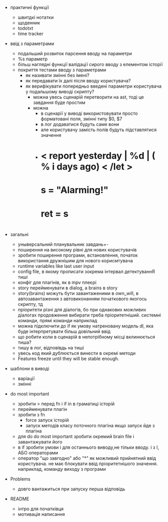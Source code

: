 * практичні функції
	* швитдкі нотатки
	* щоденник
	* todotxt
  * time tracker
  
* ввід з параметрами
  * подальший розвиток парсення вводу на параметри
  * %s параметр
  * більш наглядні функції валідації сирого вводу з елементом історії
  * покриття тестами вводу з параметрами
      * як називати змінні без імені? 
      * як передавати їх далі після вводу користувача?
      * як верифікувати попередньо введені параметри користувача у подальшому виводі скрипту?
          * можна увесь сценарій перетворити на ast, тоді це завдання буде простим
          * можна 
            * в сценарії у виводі використовувати просто форматовані поля, змінні типу $0, $7
            * в лог додаватися будуть саме вони
            * але користувачу замість полів будуть підставлятися значення
            *     
              # < report <let> yesterday | %d | ( % i days ago) < /let >
              #     <fn>
              #     s = "Alarming!"
              #     ret = s
              # </fn>   
* загальні
    * уныверсальний планувальник завдань+-
    * поширення на високому рівні для нових користувачів
    * зробити поширення програми, встановлення, початок використання дружнішим для нового корисмтувача
    * runtime variables like last user input
    * config file, в якому прописати зокрема інтервал детектуваннЯ тиші
    * конфіг для плагінів, як в mpv плеєрі
    * story перейменувати в dialog, а brains в story
    * story(brains) можуть бути завантаженими в own_will, в автозавантаження з автовиконанням початкового якогось скрипту, тд
    * пріоритети різні для діалогів, бо при однакових можливих діалогах продовження вибирати треба пріоритетніший. системні команди, прямі команди наприклад
    * можна підключити до if як умову натреновану модель dl, яка буде інтерпретувати більш довільний ввід
    * що робити коли в сценарій в непотрібному місці вклинюється тиша?
    * тишу в лог, відповівдь на тиші
    * увесь код який дублюється винести в окремі методи
    * Features freeze until they will be stable enough.
* шаблони в виводі
  * варіації
  * змінні          
* do most important
  * зробити > перед fn і if in в граматиці історій
  * перейменувати плагін
  * зробити з fn 
    * force запуск історій
    * запуск методів класу поточного плагіна якщо запуск йде з плагіна
  * для do do most important зробити окремий brain file і завантажувати його
  * в if зробити умови і для останнього виводу,не тільки вводу. і з І, АБО операторами
  * оператор "що завгодно" або "\*" як можливий прийнятний ввід користувача. не має блокувати ввід пріоритетнішого значення. наприклад, команду виходу з програми
* Problems
    * довго вантажиться при запуску перша відповідь
* README
    * інтро для початківця
    * мотивація написання 
